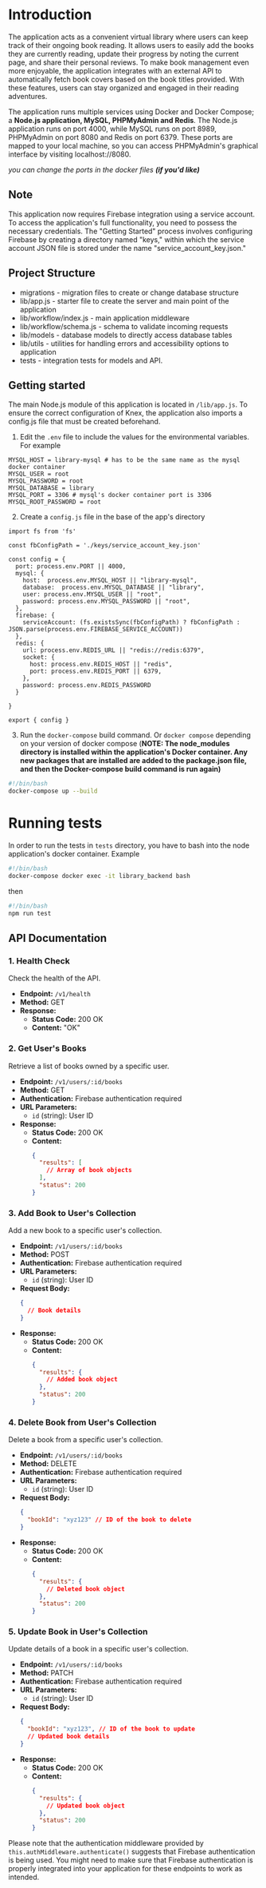 # Introduction
The application acts as a convenient virtual library where users can keep track of their ongoing book reading. It allows users to easily add the books they are currently reading, update their progress by noting the current page, and share their personal reviews. To make book management even more enjoyable, the application integrates with an external API to automatically fetch book covers based on the book titles provided. With these features, users can stay organized and engaged in their reading adventures.

The application runs multiple services using Docker and Docker Compose; a **Node.js application, MySQL, PHPMyAdmin and Redis**. The Node.js application runs on port 4000, while MySQL runs on port 8989, PHPMyAdmin on port 8080 and Redis on port 6379. These ports are mapped to your local machine, so you can access PHPMyAdmin's graphical interface by visiting localhost://8080.

*you can change the ports in the docker files **(if you'd like)***

## Note
This application now requires Firebase integration using a service account. To access the application's full functionality, you need to possess the necessary credentials.
The "Getting Started" process involves configuring Firebase by creating a directory named "keys," within which the service account JSON file is stored under the name "service_account_key.json."

## Project Structure 
- migrations - migration files to create or change database structure
- lib/app.js - starter file to create the server and main point of the application
- lib/workflow/index.js - main application middleware
- lib/workflow/schema.js - schema to validate incoming requests
- lib/models - database models to directly access database tables
- lib/utils - utilities for handling errors and accessibility options to application
- tests - integration tests for models and API.

## Getting started

The main Node.js module of this application is located in `/lib/app.js`. To ensure the correct configuration of Knex, the application also imports a config.js file that must be created beforehand.

1. Edit the `.env` file to include the values for the environmental variables. For example 
```
MYSQL_HOST = library-mysql # has to be the same name as the mysql docker container
MYSQL_USER = root
MYSQL_PASSWORD = root
MYSQL_DATABASE = library
MYSQL_PORT = 3306 # mysql's docker container port is 3306
MYSQL_ROOT_PASSWORD = root
```

2. Create a `config.js` file in the base of the app's directory
```
import fs from 'fs'

const fbConfigPath = './keys/service_account_key.json'

const config = {
  port: process.env.PORT || 4000,
  mysql: {
    host:  process.env.MYSQL_HOST || "library-mysql",
    database:  process.env.MYSQL_DATABASE || "library",
    user: process.env.MYSQL_USER || "root",
    password: process.env.MYSQL_PASSWORD || "root", 
  },
  firebase: {
    serviceAccount: (fs.existsSync(fbConfigPath) ? fbConfigPath : JSON.parse(process.env.FIREBASE_SERVICE_ACCOUNT))
  },
  redis: {
    url: process.env.REDIS_URL || "redis://redis:6379",
    socket: {
      host: process.env.REDIS_HOST || "redis",
      port: process.env.REDIS_PORT || 6379,
    },
    password: process.env.REDIS_PASSWORD
  }

}

export { config }
```

3. Run the `docker-compose` build command.  Or `docker compose` depending on your version of docker compose (**NOTE: The node_modules directory is installed within the application's Docker container. Any new packages that are installed are added to the package.json file, and then the Docker-compose build command is run again)**
```bash
#!/bin/bash
docker-compose up --build
```
# Running tests
In order to run the tests in `tests` directory, you have to bash into the node application's docker container. Example 
```bash
#!/bin/bash
docker-compose docker exec -it library_backend bash
```
then
```bash
#!/bin/bash
npm run test
```

## API Documentation

### 1. Health Check
Check the health of the API.

- **Endpoint:** `/v1/health`
- **Method:** GET
- **Response:**
  - **Status Code:** 200 OK
  - **Content:** "OK"

### 2. Get User's Books
Retrieve a list of books owned by a specific user.

- **Endpoint:** `/v1/users/:id/books`
- **Method:** GET
- **Authentication:** Firebase authentication required
- **URL Parameters:**
  - `id` (string): User ID
- **Response:**
  - **Status Code:** 200 OK
  - **Content:**
    ```json
    {
      "results": [
        // Array of book objects
      ],
      "status": 200
    }
    ```

### 3. Add Book to User's Collection
Add a new book to a specific user's collection.

- **Endpoint:** `/v1/users/:id/books`
- **Method:** POST
- **Authentication:** Firebase authentication required
- **URL Parameters:**
  - `id` (string): User ID
- **Request Body:**
  ```json
  {
    // Book details
  }
  ```
- **Response:**
  - **Status Code:** 200 OK
  - **Content:**
    ```json
    {
      "results": {
        // Added book object
      },
      "status": 200
    }
    ```

### 4. Delete Book from User's Collection
Delete a book from a specific user's collection.

- **Endpoint:** `/v1/users/:id/books`
- **Method:** DELETE
- **Authentication:** Firebase authentication required
- **URL Parameters:**
  - `id` (string): User ID
- **Request Body:**
  ```json
  {
    "bookId": "xyz123" // ID of the book to delete
  }
  ```
- **Response:**
  - **Status Code:** 200 OK
  - **Content:**
    ```json
    {
      "results": {
        // Deleted book object
      },
      "status": 200
    }
    ```

### 5. Update Book in User's Collection
Update details of a book in a specific user's collection.

- **Endpoint:** `/v1/users/:id/books`
- **Method:** PATCH
- **Authentication:** Firebase authentication required
- **URL Parameters:**
  - `id` (string): User ID
- **Request Body:**
  ```json
  {
    "bookId": "xyz123", // ID of the book to update
    // Updated book details
  }
  ```
- **Response:**
  - **Status Code:** 200 OK
  - **Content:**
    ```json
    {
      "results": {
        // Updated book object
      },
      "status": 200
    }
    ```

Please note that the authentication middleware provided by `this.authMiddleware.authenticate()` suggests that Firebase authentication is being used. You might need to make sure that Firebase authentication is properly integrated into your application for these endpoints to work as intended.
